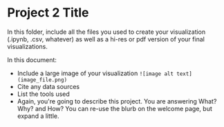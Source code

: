 # Project 2 Title

In this folder, include all the files you used to create your visualization (.ipynb, .csv, whatever) as well as a hi-res or pdf version of your final visualizations. 

In this document:
 - Include a large image of your visualization ```![image alt text](image_file.png)```
 - Cite any data sources
 - List the tools used
 - Again, you're going to describe this project. You are answering What? Why? and How? You can re-use the blurb on the welcome page, but expand a little.
